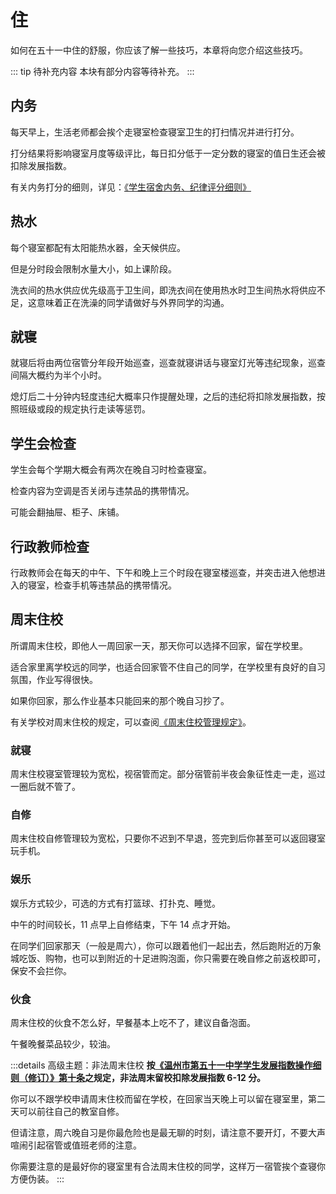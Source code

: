 # 住

如何在五十一中住的舒服，你应该了解一些技巧，本章将向您介绍这些技巧。

::: tip 待补充内容
本块有部分内容等待补充。
:::

## 内务

每天早上，生活老师都会挨个走寝室检查寝室卫生的打扫情况并进行打分。

打分结果将影响寝室月度等级评比，每日扣分低于一定分数的寝室的值日生还会被扣除发展指数。

有关内务打分的细则，详见：[《学生宿舍内务、纪律评分细则》](../规章制度/文件/三、宿舍管理规定/（六）学生宿舍内务、纪律评分细则.md)

## 热水

每个寝室都配有太阳能热水器，全天候供应。

但是分时段会限制水量大小，如上课阶段。

洗衣间的热水供应优先级高于卫生间，即洗衣间在使用热水时卫生间热水将供应不足，这意味着正在洗澡的同学请做好与外界同学的沟通。

## 就寝

就寝后将由两位宿管分年段开始巡查，巡查就寝讲话与寝室灯光等违纪现象，巡查间隔大概约为半个小时。

熄灯后二十分钟内轻度违纪大概率只作提醒处理，之后的违纪将扣除发展指数，按照班级或段的规定执行走读等惩罚。

## 学生会检查

学生会每个学期大概会有两次在晚自习时检查寝室。

检查内容为空调是否关闭与违禁品的携带情况。

可能会翻抽屉、柜子、床铺。

## 行政教师检查

行政教师会在每天的中午、下午和晚上三个时段在寝室楼巡查，并突击进入他想进入的寝室，检查手机等违禁品的携带情况。

## 周末住校

所谓周末住校，即他人一周回家一天，那天你可以选择不回家，留在学校里。

适合家里离学校远的同学，也适合回家管不住自己的同学，在学校里有良好的自习氛围，作业写得很快。

如果你回家，那么作业基本只能回来的那个晚自习抄了。

有关学校对周末住校的规定，可以查阅[《周末住校管理规定》](../规章制度/文件/三、宿舍管理规定/（二）周末住校管理规定.md)。

### 就寝

周末住校寝室管理较为宽松，视宿管而定。部分宿管前半夜会象征性走一走，巡过一圈后就不管了。

### 自修

周末住校自修管理较为宽松，只要你不迟到不早退，签完到后你甚至可以返回寝室玩手机。

### 娱乐

娱乐方式较少，可选的方式有打篮球、打扑克、睡觉。

中午的时间较长，11 点早上自修结束，下午 14 点才开始。

在同学们回家那天（一般是周六），你可以跟着他们一起出去，然后跑附近的万象城吃饭、购物，也可以到附近的十足进购泡面，你只需要在晚自修之前返校即可，保安不会拦你。

### 伙食

周末住校的伙食不怎么好，早餐基本上吃不了，建议自备泡面。

午餐晚餐菜品较少，较油。

:::details 高级主题：非法周末住校
**按[《温州市第五十一中学学生发展指数操作细则（修订）》第十条](../规章制度/文件/二、常规管理相关条例/（二）温州市第五十一中学学生发展指数操作细则（修订）.md)之规定，非法周末留校扣除发展指数 6-12 分。**

你可以不跟学校申请周末住校而留在学校，在回家当天晚上可以留在寝室里，第二天可以前往自己的教室自修。

但请注意，周六晚自习是你最危险也是最无聊的时刻，请注意不要开灯，不要大声喧闹引起宿管或值班老师的注意。

你需要注意的是最好你的寝室里有合法周末住校的同学，这样万一宿管挨个查寝你方便伪装。
:::
